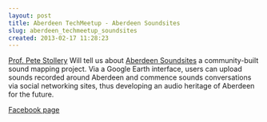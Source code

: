 ```yaml
---
layout: post
title: Aberdeen TechMeetup - Aberdeen Soundsites
slug: aberdeen_techmeetup_soundsites
created: 2013-02-17 11:28:23
---
```


<a href="http://www.petestollery.com">Prof. Pete Stollery</a>
Will tell us about <a href="http://www.aberdeensoundsites.net" target="_blank">Aberdeen Soundsites</a> a community-built sound mapping project. Via a Google Earth interface, users can upload sounds recorded around Aberdeen and commence sounds conversations via social networking
sites, thus developing an audio heritage of Aberdeen for the future.

<a href="https://www.facebook.com/pages/Aberdeen-TechMeetup/220140384757836">Facebook page</a>